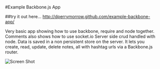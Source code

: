 #Example Backbone.js App

##try it out here...
<http://dperrymorrow.github.com/example-backbone-app/>

Very basic app showing how to use backbone, require and node together. Comments also shows how to use socket.io
Server side crud handled with node. Data is saved in a non persistent store on the server.
It lets you create, read, update, delete notes, all with hashtag urls via a Backbone.js router.

![Screen Shot](https://raw.github.com/dperrymorrow/example-backbone-app/master/img/screen-shot.jpg)
